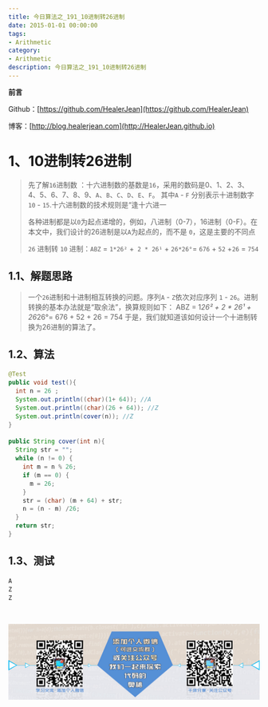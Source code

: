 ```yaml
---
title: 今日算法之_191_10进制转26进制
date: 2015-01-01 00:00:00
tags: 
- Arithmetic
category: 
- Arithmetic
description: 今日算法之_191_10进制转26进制
---
```


**前言**     

 Github：[https://github.com/HealerJean](https://github.com/HealerJean)         

 博客：[http://blog.healerjean.com](http://HealerJean.github.io)          



# 1、10进制转26进制
> 先了解`16`进制数 ：十六进制数的基数是`16`，采用的数码是0、1、2、3、4、5、6、7、8、9、`A`、`B`、`C`、`D`、`E`、`F`。 其中`A` - `F` 分别表示十进制数字 `10` - `15`.十六进制数的技术规则是“逢十六进一                      
>
> 各种进制都是以`0`为起点递增的，例如，八进制（0-7），16进制（0-F）。在本文中，我们设计的26进制是以`A`为起点的，而不是 `0`，这是主要的不同点
>
> `26` 进制转 `10` 进制：`ABZ` = `1*26²` +` 2 * 26¹` + `26*26°`= `676` + `52` +`26` = `754`     
>
> 



## 1.1、解题思路 

>  一个`26`进制和十进制相互转换的问题。序列`A` - `Z`依次对应序列 `1` - `26`。进制转换的基本办法就是“取余法”，换算规则如下：
>  ABZ = 1*26² + 2 * 26¹ + 26*26°= 676 + 52 + 26 = 754
>  于是，我们就知道该如何设计一个十进制转换为26进制的算法了。







## 1.2、算法

```java
@Test
public void test(){
  int n = 26 ;
  System.out.println((char)(1+ 64)); //A
  System.out.println((char)(26 + 64)); //Z
  System.out.println(cover(n)); //Z
}

public String cover(int n){
  String str = "";
  while (n != 0) {
    int m = n % 26;
    if (m == 0) {
      m = 26;
    }
    str = (char) (m + 64) + str;
    n = (n - m) /26;
  }
  return str;
}
```




## 1.3、测试 

```java
A
Z
Z
```



​          

![ContactAuthor](https://raw.githubusercontent.com/HealerJean/HealerJean.github.io/master/assets/img/artical_bottom.jpg)



<link rel="stylesheet" href="https://unpkg.com/gitalk/dist/gitalk.css">

<script src="https://unpkg.com/gitalk@latest/dist/gitalk.min.js"></script> 
<div id="gitalk-container"></div>    
 <script type="text/javascript">
    var gitalk = new Gitalk({
		clientID: `1d164cd85549874d0e3a`,
		clientSecret: `527c3d223d1e6608953e835b547061037d140355`,
		repo: `HealerJean.github.io`,
		owner: 'HealerJean',
		admin: ['HealerJean'],
		id: 'lpCr4t1ULzZDYvWE',
    });
    gitalk.render('gitalk-container');
</script> 


